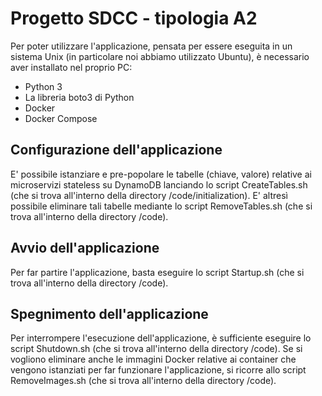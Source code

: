 # Progetto SDCC - tipologia A2
Per poter utilizzare l'applicazione, pensata per essere eseguita in un sistema Unix (in particolare noi abbiamo utilizzato Ubuntu), è necessario aver installato nel proprio PC:
- Python 3
- La libreria boto3 di Python
- Docker
- Docker Compose

## Configurazione dell'applicazione
E' possibile istanziare e pre-popolare le tabelle (chiave, valore) relative ai microservizi stateless su DynamoDB lanciando lo script CreateTables.sh (che si trova all'interno della directory /code/initialization).
E' altresì possibile eliminare tali tabelle mediante lo script RemoveTables.sh (che si trova all'interno della directory /code).

## Avvio dell'applicazione
Per far partire l'applicazione, basta eseguire lo script Startup.sh (che si trova all'interno della directory /code).

## Spegnimento dell'applicazione
Per interrompere l'esecuzione dell'applicazione, è sufficiente eseguire lo script Shutdown.sh (che si trova all'interno della directory /code).
Se si vogliono eliminare anche le immagini Docker relative ai container che vengono istanziati per far funzionare l'applicazione, si ricorre allo script RemoveImages.sh (che si trova all'interno della directory /code).